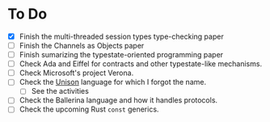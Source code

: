 # To Do

- [X] Finish the multi-threaded session types type-checking paper
- [ ] Finish the Channels as Objects paper
- [ ] Finish sumarizing the typestate-oriented programming paper
- [ ] Check Ada and Eiffel for contracts and other typestate-like mechanisms.
- [ ] Check Microsoft's project Verona.
- [ ] Check the [Unison](https://www.unisonweb.org/) language for which I forgot the name.
  - [ ] See the activities
- [ ] Check the Ballerina language and how it handles protocols.
- [ ] Check the upcoming Rust `const` generics.